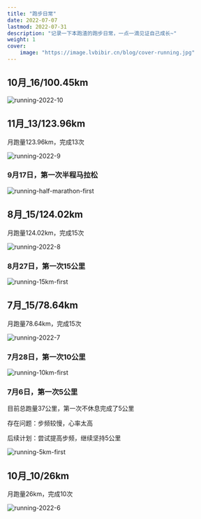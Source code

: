 ```yaml
---
title: "跑步日常" 
date: 2022-07-07 
lastmod: 2022-07-31
description: "记录一下本跑渣的跑步日常，一点一滴见证自己成长~"
weight: 1 
cover:
    image: "https://image.lvbibir.cn/blog/cover-running.jpg"
---
```


## 10月_16/100.45km

![running-2022-10](https://image.lvbibir.cn/blog/running-2022-10.png)



## 11月_13/123.96km

月跑量123.96km，完成13次

![running-2022-9](https://image.lvbibir.cn/blog/running-2022-9.png)

### 9月17日，第一次半程马拉松

![running-half-marathon-first](https://image.lvbibir.cn/blog/running-half-marathon-first.jpg)



## 8月_15/124.02km

月跑量124.02km，完成15次

![running-2022-8](https://image.lvbibir.cn/blog/running-2022-8.jpg)

### 8月27日，第一次15公里

![running-15km-first](https://image.lvbibir.cn/blog/running-15km-first.jpg)

## 7月_15/78.64km

月跑量78.64km，完成15次

![running-2022-7](https://image.lvbibir.cn/blog/running-2022-7.jpg)

### 7月28日，第一次10公里

![running-10km-first](https://image.lvbibir.cn/blog/running-10km-first.jpg)


### 7月6日，第一次5公里

目前总跑量37公里，第一次不休息完成了5公里

存在问题：步频较慢，心率太高

后续计划：尝试提高步频，继续坚持5公里

![running-5km-first](https://image.lvbibir.cn/blog/running-5km-first.jpg)

## 10月_10/26km

月跑量26km，完成10次

![running-2022-6](https://image.lvbibir.cn/blog/running-2022-6.jpg)